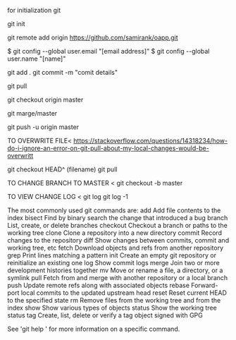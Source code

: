 for initialization git

git init

git remote add origin https://github.com/samirank/oapp.git

$ git config --global user.email "[email address]"
$ git config --global user.name "[name]"

git add .
git commit -m "comit details"

git pull

git checkout origin master

git marge/master

git push -u origin master

TO OVERWRITE FILE<
https://stackoverflow.com/questions/14318234/how-do-i-ignore-an-error-on-git-pull-about-my-local-changes-would-be-overwritt

git checkout HEAD^ (filename)
git pull
>

TO CHANGE BRANCH TO MASTER <
git checkout -b master 
>
TO VIEW CHANGE LOG <
git log 
git log -1
>
The most commonly used git commands are:
   add        Add file contents to the index
   bisect     Find by binary search the change that introduced a bug
   branch     List, create, or delete branches
   checkout   Checkout a branch or paths to the working tree
   clone      Clone a repository into a new directory
   commit     Record changes to the repository
   diff       Show changes between commits, commit and working tree, etc
   fetch      Download objects and refs from another repository
   grep       Print lines matching a pattern
   init       Create an empty git repository or reinitialize an existing one
   log        Show commit logs
   merge      Join two or more development histories together
   mv         Move or rename a file, a directory, or a symlink
   pull       Fetch from and merge with another repository or a local branch
   push       Update remote refs along with associated objects
   rebase     Forward-port local commits to the updated upstream head
   reset      Reset current HEAD to the specified state
   rm         Remove files from the working tree and from the index
   show       Show various types of objects
   status     Show the working tree status
   tag        Create, list, delete or verify a tag object signed with GPG

See 'git help <command>' for more information on a specific command.
